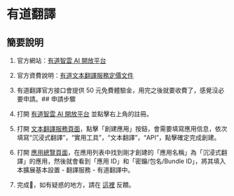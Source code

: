 # 有道翻譯

## 簡要說明

1. 官方網站：[有道智雲 AI 開放平台](http://ai.youdao.com/)
2. 官方資費說明：[有道文本翻譯服務定價文件](https://ai.youdao.com/DOCSIRMA/html/%E8%87%AA%E7%84%B6%E8%AA%9E%E8%A8%80%E7%BF%BB%E8%AD%AF/%E4%BA%A7%E5%93%81%E5%AE%9A%E4%BB%B7/%E6%96%87%E6%9C%AC%E7%BF%BB%E8%AD%AF%E6%9C%8D%E5%8B%99/%E6%96%87%E6%9C%AC%E7%BF%BB%E8%AD%AF%E6%9C%8D%E5%8B%99-%E4%BA%A7%E5%93%81%E5%AE%9A%E4%BB%B7.html)
3. 有道翻譯官方接口會提供 50 元免費體驗金，用完之後就要收費了，感覺沒必要申請。## 申請步驟

4. 打開 [有道智雲 AI 開放平台](http://ai.youdao.com) 並點擊右上角的註冊。
5. 打開 [文本翻譯服務頁面](https://ai.youdao.com/console/#/service-singleton/text-translation)，點擊「創建應用」按鈕，會需要填寫應用信息，依次填寫“沉浸式翻譯”，“實用工具”，“文本翻譯”，“API”，點擊確定完成創建。
6. 打開 [應用總覽頁面](https://ai.youdao.com/console/#/app-overview)，在應用列表中找到剛才創建的「應用名稱」為「沉浸式翻譯」的應用，然後就會看到「應用 ID」和「密鑰/包名/Bundle ID」，將其填入本擴展基本設置 - 翻譯服務 - 有道翻譯中。
7. 完成🎉，如有疑惑的地方，請在 [這裡](https://github.com/immersive-translate/immersive-translate/issues/137) 反饋。
